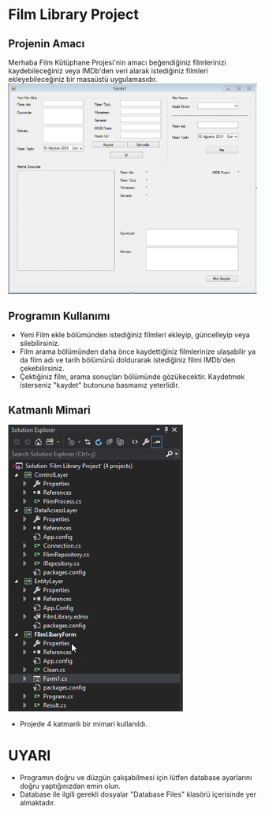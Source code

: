 # Film Library Project
## Projenin Amacı

Merhaba Film Kütüphane Projesi'nin amacı beğendiğiniz filmlerinizi kaydebileceğiniz veya IMDb'den veri alarak istediğiniz filmleri ekleyebileceğiniz bir masaüstü uygulamasıdır.
![Uygulamanın ana form resmi](https://github.com/GurhanGdk/Film-Library-Project/blob/master/Project%20Pictures/Form1.png)

## Programın Kullanımı
<ul>
  <li>Yeni Film ekle bölümünden istediğiniz filmleri ekleyip, güncelleyip veya silebilirsiniz.</li>
  <li>Film arama bölümünden daha önce kaydettiğiniz filmlerinize ulaşabilir ya da film adı ve tarih bölümünü doldurarak istediğiniz filmi IMDb'den çekebilirsiniz.</li>
  <li>Çektiğiniz film, arama sonuçları bölümünde gözükecektir. Kaydetmek isterseniz "kaydet" butonuna basmanız yeterlidir.</li>
</ul>

## Katmanlı Mimari
![Uygulamada kullanılan katmanlı mimari](https://github.com/GurhanGdk/Film-Library-Project/blob/master/Project%20Pictures/SolutionExplorer.png)

<ul>
  <li>Projede 4 katmanlı bir mimari kullanıldı.</li>
</ul>

# UYARI
<ul>
  <li>Programın doğru ve düzgün çalışabilmesi için lütfen database ayarlarını doğru yaptığınızdan emin olun.</li>
  <li>Database ile ilgili gerekli dosyalar "Database Files" klasörü içerisinde yer almaktadır.</li>
</ul>
